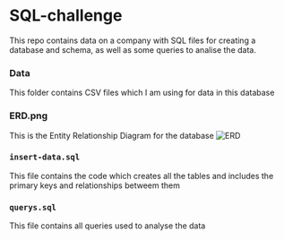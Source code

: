 # SQL-challenge

This repo contains data on a company with SQL files for creating a database and schema, as well as some queries to analise the data.

### Data

This folder contains CSV files which I am using for data in this database

### ERD.png

This is the Entity Relationship Diagram for the database
![ERD](https://github.com/ljulbrich/sql-challenge/assets/150336150/0fbb1866-ea87-48f3-b33e-23729772608f)


### `insert-data.sql`

This file contains the code which creates all the tables and includes the primary keys and relationships betweem them

### `querys.sql`

This file contains all queries used to analyse the data
